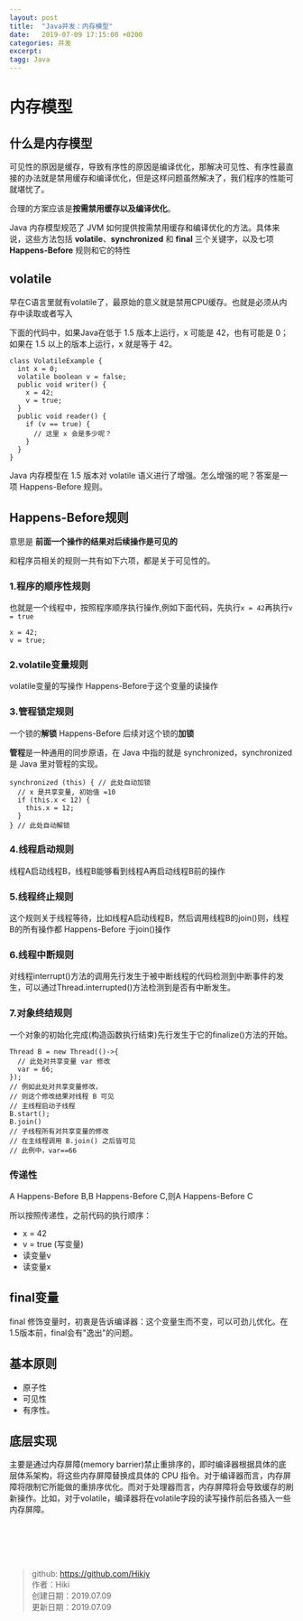 ```yaml
---
layout: post
title:  "Java并发：内存模型"
date:   2019-07-09 17:15:00 +0200
categories: 并发
excerpt: 
tagg: Java
---
```


# 内存模型

## 什么是内存模型
可见性的原因是缓存，导致有序性的原因是编译优化，那解决可见性、有序性最直接的办法就是禁用缓存和编译优化，但是这样问题虽然解决了，我们程序的性能可就堪忧了。

合理的方案应该是**按需禁用缓存以及编译优化**。

Java 内存模型规范了 JVM 如何提供按需禁用缓存和编译优化的方法。具体来说，这些方法包括 **volatile**、**synchronized** 和 **final** 三个关键字，以及七项 **Happens-Before** 规则和它的特性

## volatile
早在C语言里就有volatile了，最原始的意义就是禁用CPU缓存。也就是必须从内存中读取或者写入

下面的代码中，如果Java在低于 1.5 版本上运行，x 可能是 42，也有可能是 0；如果在 1.5 以上的版本上运行，x 就是等于 42。

```
class VolatileExample {
  int x = 0;
  volatile boolean v = false;
  public void writer() {
    x = 42;
    v = true;
  }
  public void reader() {
    if (v == true) {
      // 这里 x 会是多少呢？
    }
  }
}
```
Java 内存模型在 1.5 版本对 volatile 语义进行了增强。怎么增强的呢？答案是一项 Happens-Before 规则。

## Happens-Before规则
意思是 **前面一个操作的结果对后续操作是可见的**

和程序员相关的规则一共有如下六项，都是关于可见性的。

### 1.程序的顺序性规则
也就是一个线程中，按照程序顺序执行操作,例如下面代码，先执行`x = 42`再执行`v = true`

```
x = 42;
v = true;
```

### 2.volatile变量规则
volatile变量的写操作 Happens-Before于这个变量的读操作

### 3.管程锁定规则
一个锁的**解锁** Happens-Before 后续对这个锁的**加锁**

**管程**是一种通用的同步原语，在 Java 中指的就是 synchronized，synchronized 是 Java 里对管程的实现。

```
synchronized (this) { // 此处自动加锁
  // x 是共享变量, 初始值 =10
  if (this.x < 12) {
    this.x = 12; 
  }  
} // 此处自动解锁
```

### 4.线程启动规则
线程A启动线程B，线程B能够看到线程A再启动线程B前的操作

### 5.线程终止规则
这个规则关于线程等待，比如线程A启动线程B，然后调用线程B的join()则，线程B的所有操作都 Happens-Before 于join()操作

### 6.线程中断规则

对线程interrupt()方法的调用先行发生于被中断线程的代码检测到中断事件的发生，可以通过Thread.interrupted()方法检测到是否有中断发生。

### 7.对象终结规则

一个对象的初始化完成(构造函数执行结束)先行发生于它的finalize()方法的开始。
```
Thread B = new Thread(()->{
  // 此处对共享变量 var 修改
  var = 66;
});
// 例如此处对共享变量修改，
// 则这个修改结果对线程 B 可见
// 主线程启动子线程
B.start();
B.join()
// 子线程所有对共享变量的修改
// 在主线程调用 B.join() 之后皆可见
// 此例中，var==66
```

### 传递性
A Happens-Before B,B Happens-Before C,则A Happens-Before C

所以按照传递性，之前代码的执行顺序：
- x = 42 
- v = true (写变量)
- 读变量v
- 读变量x

## final变量
final 修饰变量时，初衷是告诉编译器：这个变量生而不变，可以可劲儿优化。在1.5版本前，final会有"逸出"的问题。

## 基本原则
- 原子性
- 可见性
- 有序性。

## 底层实现

主要是通过内存屏障(memory barrier)禁止重排序的，即时编译器根据具体的底层体系架构，将这些内存屏障替换成具体的 CPU 指令。对于编译器而言，内存屏障将限制它所能做的重排序优化。而对于处理器而言，内存屏障将会导致缓存的刷新操作。比如，对于volatile，编译器将在volatile字段的读写操作前后各插入一些内存屏障。

<br /><br /><br /><br />
> github: https://github.com/Hikiy  
> 作者：Hiki  
> 创建日期：2019.07.09  
> 更新日期：2019.07.09
